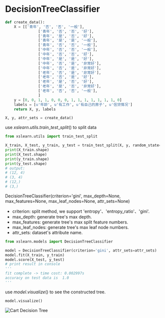 # DecisionTreeClassifier

```python
def create_data():
    X = [['青年', '否', '否', '一般'],
               ['青年', '否', '否', '好'],
               ['青年', '是', '否', '好'],
               ['青年', '是', '是', '一般'],
               ['青年', '否', '否', '一般'],
               ['中年', '否', '否', '一般'],
               ['中年', '否', '否', '好'],
               ['中年', '是', '是', '好'],
               ['中年', '否', '是', '非常好'],
               ['中年', '否', '是', '非常好'],
               ['老年', '否', '是', '非常好'],
               ['老年', '否', '是', '好'],
               ['老年', '是', '否', '好'],
               ['老年', '是', '否', '非常好'],
               ['老年', '否', '否', '一般'],
               ]
   	y = [0, 0, 1, 1, 0, 0, 0, 1, 1, 1, 1, 1, 1, 1, 0]
    labels = [u'年龄', u'有工作', u'有自己的房子', u'信贷情况']
    return X, y, labels

X, y, attr_sets = create_data()
```

use $xslearn.utils.train\_test\_split()$ to split data

```python
from xslearn.utils import train_test_split

X_train, X_test, y_train, y_test = train_test_split(X, y, random_state=33)
print(X_train.shape)
print(X_test.shape)
print(y_train.shape)
print(y_test.shape)
# output:
# (12, 4)
# (3, 4)
# (12,)
# (3,)

```



DecisionTreeClassifier(criterion='gini', max_depth=None, max_features=None, max_leaf_nodes=None, attr_sets=None)

- criterion:  split method,  we support 'entropy'、'entropy_ratio'、'gini'.
- max_depth: generate tree's max depth.
- max_features: generate tree's max split feature numbers.
- max_leaf_nodes: generate tree's max leaf node numbers.
- attr_sets: dataset's attribute name.

```python
from xslearn.models import DecisionTreeClassifier

model = DecisionTreeClassifier(criterion='gini', attr_sets=attr_sets)
model.fit(X_train, y_train)
model.score(X_test, y_test)
# print result in console
'''
fit complete -> time cost: 0.002997s
accuracy on test data is  1.0
'''

```

use $model.visualize()$ to see the constructed tree.

```python
model.visualize()
```

![Cart Decision Tree](https://github.com/eLeVeNnN/xslearn/blob/master/examples/dt.png)
